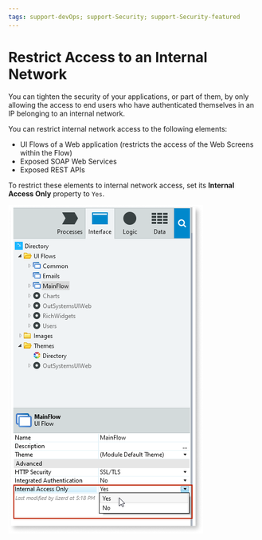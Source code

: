 ```yaml
---
tags: support-devOps; support-Security; support-Security-featured
---
```


# Restrict Access to an Internal Network

You can tighten the security of your applications, or part of them, by only allowing the access to end users who have authenticated themselves in an IP belonging to an internal network.

You can restrict internal network access to the following elements:

* UI Flows of a Web application (restricts the access of the Web Screens within the Flow)
* Exposed SOAP Web Services
* Exposed REST APIs

To restrict these elements to internal network access, set its **Internal Access Only** property to `Yes`.

![restrict internal network](images/internal-network-set-ss.png)
